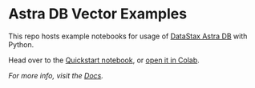 # Astra DB Vector Examples

This repo hosts example notebooks for usage of [DataStax Astra DB](https://docs.datastax.com/en/astra-db-serverless/index.html) with Python.

Head over to the [Quickstart notebook](notebook/vector.ipynb), or [open it in Colab](https://colab.research.google.com/github/datastaxdevs/astra_vector_examples/blob/main/notebook/vector.ipynb).

_For more info, visit the [Docs](https://docs.datastax.com/en/astra-db-serverless/get-started/quickstart.html)._
